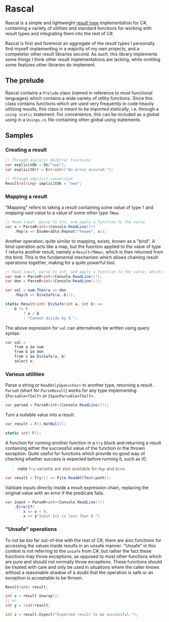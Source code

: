 # Rascal
Rascal is a simple and lightweight [result type](https://www.youtube.com/watch?v=srQt1NAHYC0&t=1018s) implementation for C#, containing a variety of utilities and standard functions for working with result types and integrating them into the rest of C#.

Rascal is first and foremost an aggregate of the result types I personally find myself implementing in a majority of my own projects, and a competetor other result libraries second. As such, this library implements some things I think other result implementations are lacking, while omitting some features other libraries do implement.

## The prelude

Rascal contains a `Prelude` class (named in reference to most functional languages) which contains a wide variety of utility functions. Since this class contains functions which are used very frequently in code heavily utilizing results, this class is meant to be *imported statically*, i.e. through a `using static` statement. For convenience, this can be included as a global using in a `Usings.cs` file containing other global using statements.

## Samples

### Creating a result
```cs
// Through explicit Ok/Error functions
var explicitOk = Ok("uwu");
var explicitErr = Err<int>("An error occured.");

// Through implicit conversion
Result<string> implicitOk = "owo";
```

### Mapping a result

"Mapping" refers to taking a result containing some value of type `T` and *mapping* said value to a value of some other type `TNew`.
```cs
// Read input, parse to int, and apply a function to the value
var x = ParseR<int>(Console.ReadLine()!)
    .Map(x => Enumerable.Repeat("hewwo", x));
```

Another operation, quite similar to mapping, exists, known as a "bind". A bind operation acts like a map, but the function applied to the value of type `T` returns another result, namely a `Result<TNew>`, which is then returned from the bind. This is the fundamental mechanism which allows chaining result operations together, making for a quite powerful tool.
```cs
// Read input, parse to int, and apply a function to the value, which may fail
var num = ParseR<int>(Console.ReadLine()!);
var den = ParseR<int>(Console.ReadLine()!);

var val = num.Then(a => den
    .Map(b => DiveSafe(a, b)));

static Result<int> DivSafe(int a, int b) =>
    b != 0
        ? a / b
        : "Cannot divide by 0.";
```

The above expression for `val` can alternatively be written using query syntax:
```cs
var val =
    from a in num
    from b in den
    from x in DivSafe(a, b)
    select x;
```

### Various utilities

Parse a string or `ReadOnlySpan<char>` to another type, returning a result. `ParseR` (short for `ParseResult`) works for any type implementing `IParsable<TSelf>` or `ISpanParsable<TSelf>`.
```cs
var parsed = ParseR<int>(Console.ReadLine()!);
```

Turn a nullable value into a result.
```cs
var result = F().NotNull();

static int? F();
```

A function for running another function in a `try` block and returning a result containing either the successful value of the function or the thrown exception. Quite useful for functions which provide no good way of checking whether success is expected before running it, such as IO.

> **note** `Try` variants are also available for `Map` and `Bind`.
```cs
var result = Try(() => File.ReadAllText(path));
```

Validate inputs directly inside a result expression chain, replacing the original value with an error if the predicate fails.
```cs
var input = ParseR<int>(Console.ReadLine()!)
    .ErrorIf(
        x => x < 0,
        x => $"Input {x} is less than 0.")
```

### "Unsafe" operations

To not be *too* far out-of-line with the rest of C#, there are also functions for accessing the values inside results in an unsafe manner. "Unsafe" in this context is not referring to the `unsafe` from C#, but rather the fact these functions may throw exceptions, as opposed to most other functions which are pure and should not normally throw exceptions. These functions should be treated with care and only be used in situations where the caller knows without a reasonable shadow of a doubt that the operation is safe or an exception is acceptable to be thrown.
```cs
Result<int> result;

int x = result.Unwrap();
// or
int y = (int)result;

int z = result.Expect("Expected result to be successful.");
```

